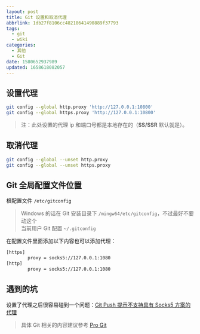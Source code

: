 ```yaml
---
layout: post
title: Git 设置和取消代理
abbrlink: 1db27f8106cc48218641490889f37793
tags:
  - git
  - wiki
categories:
  - 其他
  - Git
date: 1580652937989
updated: 1658618082057
---
```


## 设置代理

```bash
git config --global http.proxy 'http://127.0.0.1:10800'
git config --global https.proxy 'http://127.0.0.1:10800'
```

> 注：此处设置的代理 ip 和端口号都是本地存在的（**SS/SSR** 默认就是）。

## 取消代理

```bash
git config --global --unset http.proxy
git config --global --unset https.proxy
```

## Git 全局配置文件位置

根配置文件 `/etc/gitconfig`

> Windows 的话在 Git 安装目录下 `/mingw64/etc/gitconfig`，不过最好不要动这个\
> 当前用户 Git 配置 `~/.gitconfig`

在配置文件里面添加以下内容也可以添加代理：

```sh
[https]
        proxy = socks5://127.0.0.1:1080
[http]
        proxy = socks5://127.0.0.1:1080
```

## 遇到的坑

设置了代理之后很容易碰到一个问题：[Git Push 提示不支持具有 Socks5 方案的代理](:/content/:/ea4c1bd6f73d4faeadf389d0bb269bd3)

> 具体 Git 相关的内容建议参考 [Pro Git](https://git-scm.com/book/zh/v2)
